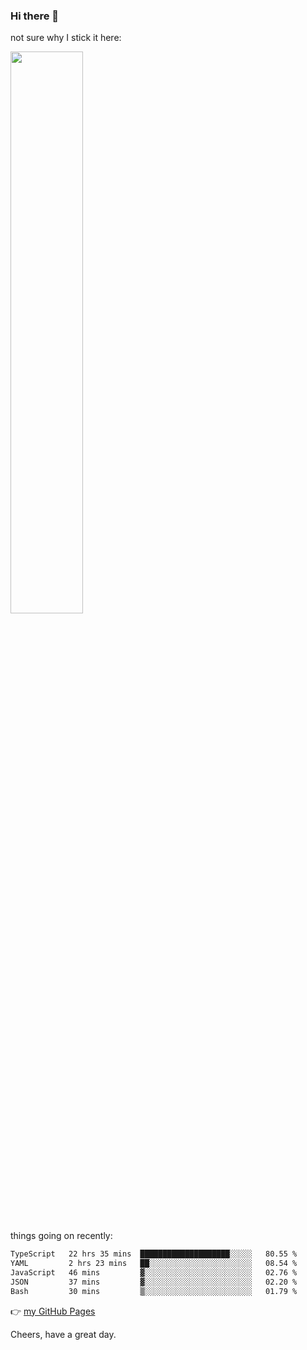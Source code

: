 ### Hi there 👋

not sure why I stick it here:

[<img width="48%" src="https://github-readme-stats.vercel.app/api?username=ykzhukian&show_icons=true&theme=dracula">](https://github.com/anuraghazra/github-readme-stats)


things going on recently:

<!--START_SECTION:waka-->

```txt
TypeScript   22 hrs 35 mins  ████████████████████░░░░░   80.55 %
YAML         2 hrs 23 mins   ██░░░░░░░░░░░░░░░░░░░░░░░   08.54 %
JavaScript   46 mins         ▓░░░░░░░░░░░░░░░░░░░░░░░░   02.76 %
JSON         37 mins         ▓░░░░░░░░░░░░░░░░░░░░░░░░   02.20 %
Bash         30 mins         ▒░░░░░░░░░░░░░░░░░░░░░░░░   01.79 %
```

<!--END_SECTION:waka-->

👉 [my GitHub Pages](https://ykzhukian.github.io)

Cheers, have a great day.

